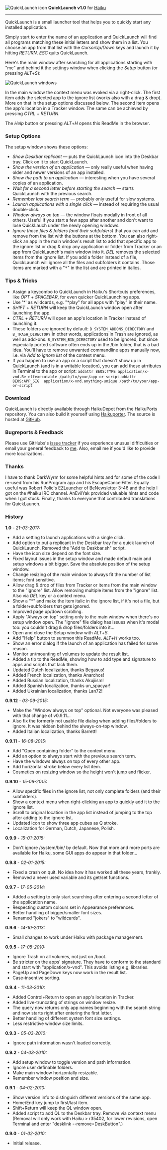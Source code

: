 ![QuickLaunch icon](./images/quicklaunch_icon_64.png)
**QuickLaunch v1.0**
for [Haiku](https://www.haiku-os.org)

* * *

QuickLaunch is a small launcher tool that helps you to quickly start any installed application.

Simply start to enter the name of an application and QuickLaunch will find all programs matching these initial letters and show them in a list. You choose an app from that list with the _CursorUp/Down_ keys and launch it by hitting _RETURN_. _ESC_ quits QuickLaunch.

Here's the main window after searching for all applications starting with "me" and behind it the settings window when clicking the _Setup_ button (or pressing _ALT_+_S_):

![QuickLaunch windows](./images/quicklaunch.png)

In the main window the context menu was evoked via a right-click. The first item adds the selected app to the ignore list (works also with a drag & drop). More on that in the setup options discussed below. The second item opens the app's location in a Tracker window. The same can be achieved by pressing _CTRL_ + _RETURN_.

The _Help_ button or pressing _ALT_+_H_ opens this ReadMe in the browser.

### Setup Options

The setup window shows these options:

*	_Show Deskbar replicant_ — puts the QuickLaunch icon into the Deskbar tray. Click on it to start QuickLaunch.
*   _Show the version of an application_ — only really useful when having older and newer versions of an app installed.
*   _Show the path to an application_ — interesting when you have several copies of an application.
*   _Wait for a second letter before starting the search_ — starts QuickLaunch with the previous search.
*   _Remember last search term_ — probably only useful for slow systems.
*   _Launch applications with a single click_ — instead of requiring the usual double-click.
*   _Window always on top_ — the window floats modally in front of all others. 
Useful if you start a few apps after another and don't want to lose QuickLauch under the newly opening windows.
*   _Ignore these files & folders (and their subfolders)_ that you can add and remove from the list with the buttons at the bottom.
You can also right-click an app in the main window's result list to add that specific app to the ignore list or drag & drop any application or folder from Tracker or an 	app from QuickLaunch's main window into it.
_DEL_ removes the selected items from the ignore list.
If you add a folder instead of a file, QuickLaunch will ignore all the files and subfolders it contains. Those items are marked with a "<tt>*</tt>" in the list and are printed in italics.

### Tips & Tricks

*   Assign a keycombo to QuickLaunch in Haiku's Shortcuts preferences, like _OPT_ + _SPACEBAR_, for even quicker QuickLaunching apps.
*   Use '\*' as wildcards, e.g. "\*play" for all apps with "play" in their name.
*   _SHIFT_ + _RETURN_ will keep the QuickLaunch window open after launching the app.
*   _CTRL_ + _RETURN_ will open an app's location in Tracker instead of launching it.
*   These folders are ignored by default:
`B_SYSTEM_ADDONS_DIRECTORY` and `B_TRASH_DIRECTORY`
In other words, applications in Trash are ignored, as well as add-ons.
`B_SYSTEM_BIN_DIRECTORY` used to be ignored, but since especially ported software often ends up in the /bin folder, that is a bad idea. You'll have to remove unwanted commandline apps manually now, i.e. via _Add to ignore list_ of the context menu.
*	If you happen to use an app or a script that doesn't show up in QuickLaunch (and is in a writable location), you can add these atrributes in Terminal to the app or script:
`addattr BEOS:TYPE application/x-vnd.Be-elfexecutable /path/to/your/app-or-script`
`addattr BEOS:APP_SIG  application/x-vnd.anything-unique /path/to/your/app-or-script`

### Download

QuickLaunch is directly available through HaikuDepot from the HaikuPorts repository. You can also build it yourself using [Haikuporter](https://github.com/haikuports). The source is hosted at [GitHub](https://github.com/humdingerb/quicklaunch).

### Bugreports & Feedback

Please use GitHubs's [issue tracker](https://github.com/humdingerb/quicklaunch/issues) if you experience unusual difficulties or email your general feedback to [me](mailto:humdingerb@gmail.com). Also, email me if you'd like to provide more localizations.

### Thanks

I have to thank DarkWyrm for some helpful hints and for some of the code I re-used from his RunProgram app and his EscapeCancelFilter. Equally useful was Robert Polic's EZLauncher of BeNewsletter 3-46 and the help I got on the #haiku IRC channel.
AnEvilYak provided valuable hints and code when I got stuck.
Finally, thanks to everyone that contributed translations for QuickLaunch.

### History

**1.0** - _21-03-2017:_

*	Add a setting to launch applications with a single click.
*	Add option to put a replicant in the Deskbar tray for a quick launch of QuickLaunch. Removed the "Add to Deskbar.sh" script.
*	Have the icon size depend on the font size.
*	Fixed layout issues in the setup window and made default main and setup windows a bit bigger. Save the absolute position of the setup window.
*	Change resizing of the main window to always fit the number of list items; font sensitive.
*	Allow drag & drop of files from Tracker or items from the main window to the "ignore" list.
	Allow removing multiple items from the "ignore" list. Also via _DEL_ key or a context menu.
*	Show a "*" and make the item italic in the ignore list, if it's not a file, but a folder+subfolders that gets ignored.
*	Improved page up/down scrolling.
*	Apply "Always on top" setting only to the main window when there's no setup window open. The "ignore" file dialog has issues when it's modal too: you couldn't drag & drop files/folders into it...
*	Open and close the Setup window with _ALT_+_S_.
*	Add "Help" button to summon this ReadMe. _ALT_+_H_ works too.
*	Show an error dialog if the launch of an application has failed for some reason.
*	Monitor un/mounting of volumes to update the result list.
*	Added a tip to the ReadMe, showing how to add type and signature to apps and scripts that lack them.
*	Updated Dutch localization, thanks Begasus!
*	Added French localization, thanks Anarchos!
*	Added Russian localization, thanks Akujiism!
*	Added Spanish localization, thanks un_spacyar!
*	Added Ukrainian localization, thanks Lan72!

**0.9.12** - _03-09-2015:_

*	Make the "Window always on top" optional. Not everyone was pleased with	that change of v0.9.11...
*	Also fix the formerly not usable file dialog when adding files/folders to ignore. It was hidden behind the always-on-top window.
*	Added Italian localization, thanks Barrett!

**0.9.11** - _16-08-2015:_

*   Add "Open containing folder" to the context menu.
*   Add an option to always start with the previous search term.
*   Have the windows always on top of every other app.
*   Add horizontal stroke below every list item.
*   Cosmetics on resizing window so the height won't jump and flicker.

**0.9.10** - _15-06-2015:_

*   Allow specific files in the ignore list, not only complete folders (and their subfolders).
*   Show a context menu when right-clicking an app to quickly add it to the ignore list.
*   Scroll to original location in the app list instead of jumping to the top after adding to the ignore list.
*   Updated icon to show three app cubes as Q stroke.
*   Localization for German, Dutch, Japanese, Polish.

**0.9.9** - _15-01-2015:_

*   Don't ignore /system/bin/ by default. Now that more and more ports are available for Haiku, some GUI apps do appear in that folder...

**0.9.8** - _02-01-2015:_

*   Fixed a crash on quit. No idea how it has worked all these years, frankly.
*   Removed a never used variable and its get/set functions.

**0.9.7** - _17-05-2014:_

*   Added a setting to only start searching after entering a second letter of the application name.
*   Respecting custom colours set in Appearance preferences.
*   Better handling of bigger/smaller font sizes.
*   Renamed "jokers" to "wildcards".

**0.9.6** - _14-10-2013:_

*   Small changes to work under Haiku with package management.

**0.9.5** - _17-05-2010:_

*   Ignore Trash on all volumes, not just on /boot.
*   Be stricter on the apps' signature. They have to conform to the standard and 	start with "application/x-vnd". This avoids listing e.g, libraries.
*   PageUp and PageDown keys now work in the result list.
*   Case-insentive sorting.

**0.9.4** - _11-03-2010:_

*   Added Control+Return to open an app's location in Tracker.
*   Added live-truncating of strings on window resize.
*   The query now returns only app names beginning with the search string and now starts right after entering the first letter.
*   Better handling of different system font size settings.
*   Less restrictive window size limits.

**0.9.3** - _05-03-2010:_

*   Ignore path information wasn't loaded correctly.

**0.9.2** - _04-03-2010:_

*   Add setup window to toggle version and path information.
*   Ignore user definable folders.
*   Make main window horizontally resizable.
*   Remember window position and size.

**0.9.1** - _04-02-2010:_

*   Show version info to distinguish different versions of the same app.
*   Home/End key jump to first/last item.
*   Shift+Return will keep the QL window open.
*   Added script to add QL to the Deskbar tray. Remove via context menu (Removal will only work with Haiku > r35402, for lower revisions, open Terminal and enter "desklink --remove=DeskButton".)
	
**0.9.0** - _01-02-2010:_

*   Initial release.
